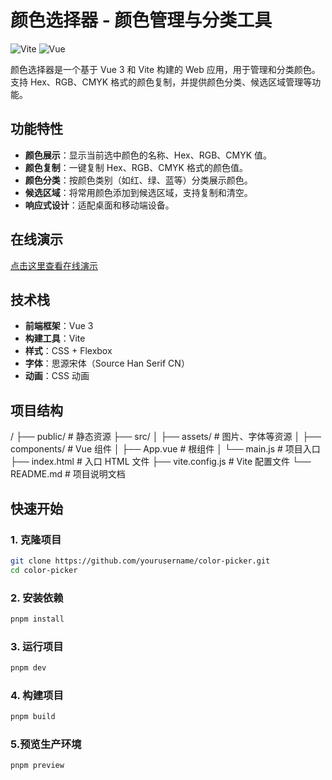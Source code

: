 # 颜色选择器 - 颜色管理与分类工具

![Vite](https://img.shields.io/badge/Vite-6.0.5-blue)
![Vue](https://img.shields.io/badge/Vue-3.5.13-green)

颜色选择器是一个基于 Vue 3 和 Vite 构建的 Web 应用，用于管理和分类颜色。支持 Hex、RGB、CMYK 格式的颜色复制，并提供颜色分类、候选区域管理等功能。

## 功能特性

- **颜色展示**：显示当前选中颜色的名称、Hex、RGB、CMYK 值。
- **颜色复制**：一键复制 Hex、RGB、CMYK 格式的颜色值。
- **颜色分类**：按颜色类别（如红、绿、蓝等）分类展示颜色。
- **候选区域**：将常用颜色添加到候选区域，支持复制和清空。
- **响应式设计**：适配桌面和移动端设备。

## 在线演示

[点击这里查看在线演示](#https://zhongguose.pages.dev/)  

## 技术栈

- **前端框架**：Vue 3
- **构建工具**：Vite
- **样式**：CSS + Flexbox
- **字体**：思源宋体（Source Han Serif CN）
- **动画**：CSS 动画

## 项目结构
/
├── public/ # 静态资源
├── src/
│ ├── assets/ # 图片、字体等资源
│ ├── components/ # Vue 组件
│ ├── App.vue # 根组件
│ └── main.js # 项目入口
├── index.html # 入口 HTML 文件
├── vite.config.js # Vite 配置文件
└── README.md # 项目说明文档


## 快速开始

### 1. 克隆项目

```bash
git clone https://github.com/yourusername/color-picker.git
cd color-picker
```
### 2. 安装依赖

```bash
pnpm install
```

### 3. 运行项目

```bash
pnpm dev
```

### 4. 构建项目

```bash
pnpm build
```

### 5.预览生产环境

```bash
pnpm preview
```
